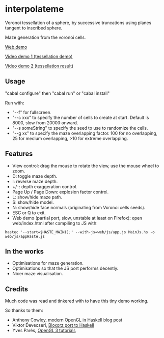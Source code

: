 interpolateme
=============

Voronoi tessellation of a sphere, by successive truncations using planes tangent to inscribed sphere.

Maze generation from the voronoi cells.

[Web demo](http://www.jollycyb.org/haskell_maze/)

[Video demo 1 (tessellation demo)](https://www.youtube.com/watch?v=SFVgltKpxSA)

[Video demo 2 (tessellation result)](https://www.youtube.com/watch?v=_JYSKB4cUnA)

Usage
-----

"cabal configure" then "cabal run" or "cabal install"

Run with:

* "--f" for fullscreen.
* "--c xxx" to specify the number of cells to create at start. Default is 8000, slow from 20000 onward.
* "--s someString" to specify the seed to use to randomize the cells.
* "--g xx" to specify the maze overlapping factor. 100 for no overlapping, 25 for medium overlapping, >10 for extreme overlapping.

Features
--------

* View control: drag the mouse to rotate the view, use the mouse wheel to zoom.
* D: toggle maze depth.
* I: reverse maze depth.
* +/-: depth exaggeration control.
* Page Up / Page Down: explosion factor control.
* L: show/hide maze path.
* S: show/hide model.
* N: show/hide face normals (originating from Voronoi cells seeds).
* ESC or Q to exit.
* Web demo (partial port, slow, unstable at least on Firefox): open web/index.html after compiling to JS with:

``hastec '--start=$HASTE_MAIN();' --with-js=web/js/app.js MainJs.hs -o web/js/appHaste.js``

In the works
------------

* Optimisations for maze generation.
* Optimisations so that the JS port performs decently.
* Nicer maze visualisation.

Credits
-------

Much code was read and tinkered with to have this tiny demo working.

So thanks to them:

* Anthony Cowley, [modern OpenGL in Haskell blog post](http://www.arcadianvisions.com/blog/?p=224)
* Viktor Devecseri, [Bloxorz port to Haskell](https://hackage.haskell.org/package/bloxorz-0.1.2)
* Yves Parès, [OpenGL 3 tutorials](https://github.com/YPares/Haskell-OpenGL3.1-Tutos)